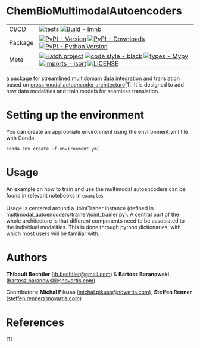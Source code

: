 # ChemBioMultimodalAutoencoders
 

<div>

 

| | |
| --- | --- |
| CI/CD | [![tests](https://github.com/Novartis/ChemBioMultimodalAutoencoders/actions/workflows/tests.yml/badge.svg?branch=main)](https://github.com/Novartis/ChemBioMultimodalAutoencoders/actions/workflows/tests.yml) [![Build - lmnb](https://github.com/Novartis/ChemBioMultimodalAutoencoders/actions/workflows/build-lmnb.yml/badge.svg)](https://github.com/Novartis/ChemBioMultimodalAutoencoders/actions/workflows/build-lmnb.yml) |
| Package | [![PyPI - Version](https://img.shields.io/pypi/v/multimodal-autoencoders.svg?logo=pypi&label=PyPI&logoColor=gold)](https://pypi.org/project/multimodal-autoencoders/) [![PyPI - Downloads](https://img.shields.io/pypi/dm/multimodal-autoencoders.svg?color=blue&label=Downloads&logo=pypi&logoColor=gold)](https://pypi.org/project/multimodal-autoencoders/) [![PyPI - Python Version](https://img.shields.io/pypi/pyversions/multimodal-autoencoders.svg?logo=python&label=Python&logoColor=gold)](https://pypi.org/project/multimodal-autoencoders/) |
| Meta | [![Hatch project](https://img.shields.io/badge/%F0%9F%A5%9A-Hatch-4051b5.svg)](https://github.com/pypa/hatch) [![code style - black](https://img.shields.io/badge/code%20style-black-000000.svg)](https://github.com/psf/black) [![types - Mypy](https://img.shields.io/badge/types-Mypy-blue.svg)](https://github.com/python/mypy) [![imports - isort](https://img.shields.io/badge/imports-isort-ef8336.svg)](https://github.com/pycqa/isort) [![LICENSE](https://img.shields.io/badge/License-MIT-blue.svg)]()

 

</div>

a package for streamlined multidomain data integration and translation based on [cross-modal autoencoder architecture](https://github.com/uhlerlab/cross-modal-autoencoders)[1]. It is designed to add new data modalities and train models for seamless translation. 

# Setting up the environment
You can create an appropriate environment using the environment.yml file with Conda:

```conda env create -f environment.yml```

# Usage
An example on how to train and use the multimodal autoencoders can be found in relevant notebooks in `examples` <br>
<br>
Usage is centered around a JointTraner instance (defined in multimodal_autoencoders/trainer/joint_trainer.py). A central part of the whole architecture is that different components need to be associated to the individual modalities. This is done through python dictionaries, with which most users will be familiar with.<br>

# Authors
**Thibault Bechtler** (th.bechtler@gmail.com) & **Bartosz Baranowski** (bartosz.baranowski@novartis.com)

Contributors:
**Michal Pikusa** (michal.pikusa@novartis.com), **Steffen Renner** (steffen.renner@novartis.com)

# References
[1] 

